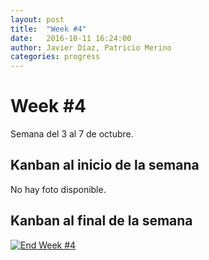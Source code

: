 ```yaml
---
layout: post
title:  "Week #4"
date:   2016-10-11 16:24:00
author: Javier Díaz, Patricio Merino
categories: progress
---
```


# Week #4

Semana del 3 al 7 de octubre.

## Kanban al inicio de la semana
No hay foto disponible.

## Kanban al final de la semana

[![End Week #4]({{site.baseurl}}/assets/week-progress/w4-end.jpg)]({{site.baseurl}}/assets/week-progress/w4-end-hq.jpg)
